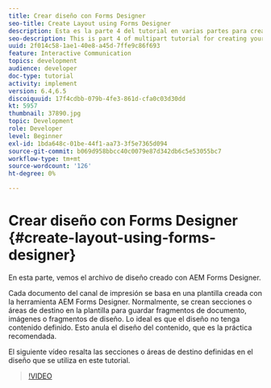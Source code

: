 ```yaml
---
title: Crear diseño con Forms Designer
seo-title: Create Layout using Forms Designer
description: Esta es la parte 4 del tutorial en varias partes para crear su primer documento de comunicación interactivo para el canal de impresión.En esta parte, vemos el archivo de diseño creado con AEM Forms Designer.
seo-description: This is part 4 of multipart tutorial for creating your first interactive communication document for the print channel.In this part, we look at the layout file created using AEM Forms Designer.
uuid: 2f014c58-1ae1-40e8-a45d-7ffe9c86f693
feature: Interactive Communication
topics: development
audience: developer
doc-type: tutorial
activity: implement
version: 6.4,6.5
discoiquuid: 17f4cdbb-079b-4fe3-861d-cfa0c03d30dd
kt: 5957
thumbnail: 37890.jpg
topic: Development
role: Developer
level: Beginner
exl-id: 1bda648c-01be-44f1-aa73-3f5e7365d094
source-git-commit: b069d958bbcc40c0079e87d342db6c5e53055bc7
workflow-type: tm+mt
source-wordcount: '126'
ht-degree: 0%

---
```


# Crear diseño con Forms Designer {#create-layout-using-forms-designer}

En esta parte, vemos el archivo de diseño creado con AEM Forms Designer.

Cada documento del canal de impresión se basa en una plantilla creada con la herramienta AEM Forms Designer. Normalmente, se crean secciones o áreas de destino en la plantilla para guardar fragmentos de documento, imágenes o fragmentos de diseño. Lo ideal es que el diseño no tenga contenido definido. Esto anula el diseño del contenido, que es la práctica recomendada.

El siguiente vídeo resalta las secciones o áreas de destino definidas en el diseño que se utiliza en este tutorial.

>[!VIDEO](https://video.tv.adobe.com/v/37890/?quality=9)
